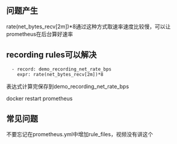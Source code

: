 ## 问题产生

rate(net_bytes_recv[2m])*8通过这种方式取速率速度比较慢，可以让prometheus在后台算好速率  

## recording rules可以解决

      - record: demo_recording_net_rate_bps
        expr: rate(net_bytes_recv[2m])*8

表达式计算完保存到demo_recording_net_rate_bps

docker restart prometheus

## 常见问题

不要忘记在prometheus.yml中增加rule_files，视频没有讲这个  